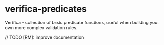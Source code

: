 # verifica-predicates

Verifica - collection of basic predicate functions, useful when building your own more complex validation rules.

// TODO [RM]: improve documentation
